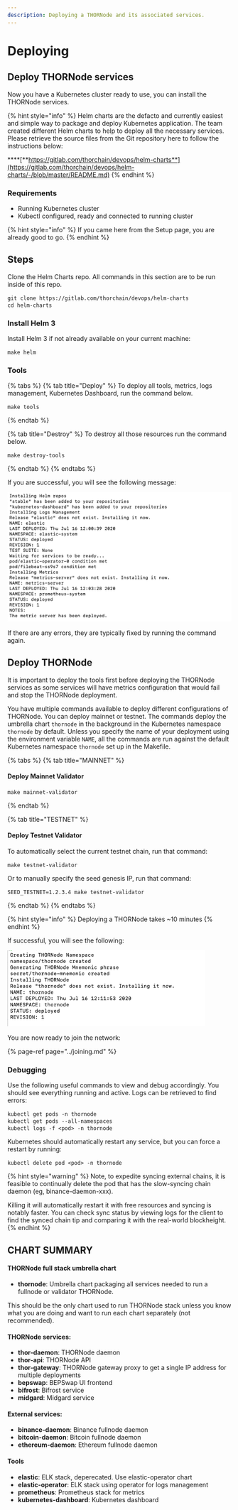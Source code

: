 ```yaml
---
description: Deploying a THORNode and its associated services.
---
```


# Deploying

## **Deploy THORNode services**

Now you have a Kubernetes cluster ready to use, you can install the THORNode services.

{% hint style="info" %}
Helm charts are the defacto and currently easiest and simple way to package and deploy Kubernetes application. The team created different Helm charts to help to deploy all the necessary services. Please retrieve the source files from the Git repository here to follow the instructions below:

 ****[**https://gitlab.com/thorchain/devops/helm-charts**](https://gitlab.com/thorchain/devops/helm-charts/-/blob/master/README.md)
{% endhint %}

### Requirements

* Running Kubernetes cluster
* Kubectl configured, ready and connected to running cluster

{% hint style="info" %}
If you came here from the Setup page, you are already good to go. 
{% endhint %}

## Steps

Clone the Helm Charts repo. All commands in this section are to be run inside of this repo. 

```text
git clone https://gitlab.com/thorchain/devops/helm-charts
cd helm-charts
```

### Install Helm 3

Install Helm 3 if not already available on your current machine:

```text
make helm
```

### Tools

{% tabs %}
{% tab title="Deploy" %}
To deploy all tools, metrics, logs management, Kubernetes Dashboard, run the command below.

```text
make tools
```
{% endtab %}

{% tab title="Destroy" %}
To destroy all those resources run the command below.

```text
make destroy-tools
```
{% endtab %}
{% endtabs %}

If you are successful, you will see the following message:

![](../../.gitbook/assets/image%20%2823%29.png)

If there are any errors, they are typically fixed by running the command again. 



## Deploy THORNode

It is important to deploy the tools first before deploying the THORNode services as some services will have metrics configuration that would fail and stop the THORNode deployment.

You have multiple commands available to deploy different configurations of THORNode. You can deploy mainnet  or testnet. The commands deploy the umbrella chart `thornode` in the background in the Kubernetes namespace `thornode` by default. Unless you specify the name of your deployment using the environment variable `NAME`, all the commands are run against the default Kubernetes namespace `thornode` set up in the Makefile.

{% tabs %}
{% tab title="MAINNET" %}
#### Deploy Mainnet Validator

```text
make mainnet-validator
```
{% endtab %}

{% tab title="TESTNET" %}
#### Deploy Testnet Validator

To automatically select the current testnet chain, run that command:

```text
make testnet-validator
```

Or to manually specify the seed genesis IP, run that command:

```text
SEED_TESTNET=1.2.3.4 make testnet-validator
```
{% endtab %}
{% endtabs %}

{% hint style="info" %}
Deploying a THORNode takes ~10 minutes
{% endhint %}

If successful, you will see the following:

![](../../.gitbook/assets/image%20%2819%29.png)

You are now ready to join the network:

{% page-ref page="../joining.md" %}

### Debugging

Use the following useful commands to view and debug accordingly. You should see everything running and active. Logs can be retrieved to find errors:

```text
kubectl get pods -n thornode
kubectl get pods --all-namespaces
kubectl logs -f <pod> -n thornode
```

Kubernetes should automatically restart any service, but you can force a restart by running:

```text
kubectl delete pod <pod> -n thornode
```

{% hint style="warning" %}
Note, to expedite syncing external chains, it is feasible to continually delete the pod that has the slow-syncing chain daemon \(eg, binance-daemon-xxx\). 

Killing it will automatically restart it with free resources and syncing is notably faster. You can check sync status by viewing logs for the client to find the synced chain tip and comparing it with the real-world blockheight. 
{% endhint %}

## CHART SUMMARY

#### THORNode full stack umbrella chart

* **thornode**: Umbrella chart packaging all services needed to run a fullnode or validator THORNode.

This should be the only chart used to run THORNode stack unless you know what you are doing and want to run each chart separately \(not recommended\).

#### THORNode services:

* **thor-daemon**: THORNode daemon
* **thor-api**: THORNode API
* **thor-gateway**: THORNode gateway proxy to get a single IP address for multiple deployments
* **bepswap**: BEPSwap UI frontend
* **bifrost**: Bifrost service
* **midgard**: Midgard service

#### External services:

* **binance-daemon**: Binance fullnode daemon
* **bitcoin-daemon**: Bitcoin fullnode daemon
* **ethereum-daemon**: Ethereum fullnode daemon

#### Tools

* **elastic**: ELK stack, deperecated. Use elastic-operator chart
* **elastic-operator**: ELK stack using operator for logs management
* **prometheus**: Prometheus stack for metrics
* **kubernetes-dashboard**: Kubernetes dashboard

